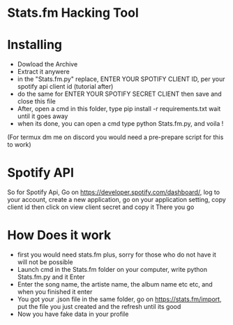 # Stats.fm Hacking Tool

# Installing
- Dowload the Archive
- Extract it anywere
- in the "Stats.fm.py" replace, ENTER YOUR SPOTIFY CLIENT ID, per your spotify api client id (tutorial after)
- do the same for ENTER YOUR SPOTIFY SECRET CLIENT then save and close this file
- After, open a cmd in this folder, type pip install -r requirements.txt wait until it goes away
- when its done, you can open a cmd type python Stats.fm.py, and voila !


(For termux dm me on discord you would need a pre-prepare script for this to work)
# Spotify API
So for Spotify Api, Go on https://developer.spotify.com/dashboard/, log to your account, create a new application, go on your application setting, copy client id then click on view client secret and copy it
There you go







# How Does it work
- first you would need stats.fm plus, sorry for those who do not have it will not be possible
- Launch cmd in the Stats.fm folder on your computer, write python Stats.fm.py and it Enter
- Enter the song name, the artiste name, the album name etc etc, and when you finished it enter
- You got your .json file in the same folder, go on https://stats.fm/import, put the file you just created and the refresh until its good
- Now you have fake data in your profile
